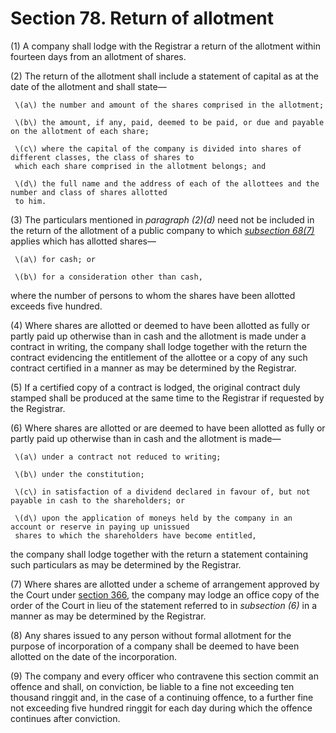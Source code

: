 # Section 78. Return of allotment

\(1\) A company shall lodge with the Registrar a return of the allotment within fourteen days from an allotment of shares.

\(2\) The return of the allotment shall include a statement of capital as at the date of the allotment and shall state—

     \(a\) the number and amount of the shares comprised in the allotment; 

     \(b\) the amount, if any, paid, deemed to be paid, or due and payable on the allotment of each share;

     \(c\) where the capital of the company is divided into shares of different classes, the class of shares to  
     which each share comprised in the allotment belongs; and

     \(d\) the full name and the address of each of the allottees and the number and class of shares allotted  
     to him.

\(3\) The particulars mentioned in _paragraph \(2\)\(d\)_ need not be included in the return of the allotment of a public company to which [_subsection 68\(7\)_](../../../part-2-formation-and-administration-of-companies/division-10-annual-return/section-68.-duty-to-lodge-annual-return.md) applies which has allotted shares—

     \(a\) for cash; or 

     \(b\) for a consideration other than cash,

where the number of persons to whom the shares have been allotted exceeds five hundred.

\(4\) Where shares are allotted or deemed to have been allotted as fully or partly paid up otherwise than in cash and the allotment is made under a contract in writing, the company shall lodge together with the return the contract evidencing the entitlement of the allottee or a copy of any such contract certified in a manner as may be determined by the Registrar.

\(5\) If a certified copy of a contract is lodged, the original contract duly stamped shall be produced at the same time to the Registrar if requested by the Registrar.

\(6\) Where shares are allotted or are deemed to have been allotted as fully or partly paid up otherwise than in cash and the allotment is made—

     \(a\) under a contract not reduced to writing;

     \(b\) under the constitution;

     \(c\) in satisfaction of a dividend declared in favour of, but not payable in cash to the shareholders; or

     \(d\) upon the application of moneys held by the company in an account or reserve in paying up unissued  
     shares to which the shareholders have become entitled,

the company shall lodge together with the return a statement containing such particulars as may be determined by the Registrar.

\(7\) Where shares are allotted under a scheme of arrangement approved by the Court under [section 366](../../division-7-charges-arrangement-and-reconstructions-and-receivership/subdivision-2-arrangements-and-reconstructions/section-366.-power-of-court-to-order-compromise-or-arrangement-with-creditors-and-members.md), the company may lodge an office copy of the order of the Court in lieu of the statement referred to in _subsection \(6\)_ in a manner as may be determined by the Registrar.

\(8\) Any shares issued to any person without formal allotment for the purpose of incorporation of a company shall be deemed to have been allotted on the date of the incorporation.

\(9\) The company and every officer who contravene this section commit an offence and shall, on conviction, be liable to a fine not exceeding ten thousand ringgit and, in the case of a continuing offence, to a further fine not exceeding five hundred ringgit for each day during which the offence continues after conviction.

